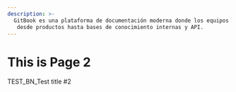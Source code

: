```yaml
---
description: >-
  GitBook es una plataforma de documentación moderna donde los equipos pueden documentar todo
   desde productos hasta bases de conocimiento internas y API.
---
```


# This is Page 2

TEST_BN_Test title #2
